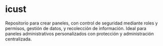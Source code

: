 # icust
Repositorio para crear paneles, con control de seguridad mediante roles y permisos, gestión de datos, y recolección de información. Ideal para paneles administrativos personalizados con protección y administración centralizada.
